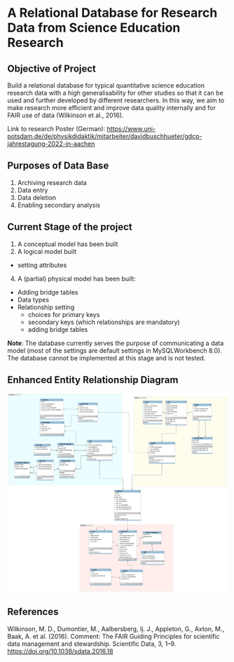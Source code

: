 # A Relational Database for Research Data from Science Education Research

## Objective of Project
Build a relational database for typical quantitative science education research data with a high generalisability for other studies so that it can be used and further developed by different researchers. 
In this way, we aim to make research more efficient and improve data quality internally and for FAIR use of data (Wilkinson et al., 2016).

Link to research Poster (German): https://www.uni-potsdam.de/de/physikdidaktik/mitarbeiter/davidbuschhueter/gdcp-jahrestagung-2022-in-aachen

## Purposes of Data Base
1. Archiving research data
2. Data entry
3. Data deletion
4. Enabling secondary analysis

## Current Stage of the project
1. A conceptual model has been built
2. A logical model built
  - setting attributes   
4. A (partial) physical model has been built:
  - Adding bridge tables
  - Data types
  - Relationship setting
      - choices for primary keys
      - secondary keys (which relationships are mandatory)
      - adding bridge tables

**Note**: The database currently serves the purpose of communicating a data model (most of the settings are default settings in MySQLWorkbench 8.0). The database cannot be implemented at this stage and is not tested.

## Enhanced Entity Relationship Diagram
![alt text](img/EER.png?raw=true)

## References
Wilkinson, M. D., Dumontier, M., Aalbersberg, Ij. J., Appleton, G., Axton, M., Baak, A. et al. (2016). Comment: The FAIR Guiding Principles for scientific data management and stewardship. Scientific Data, 3, 1–9. https://doi.org/10.1038/sdata.2016.18














